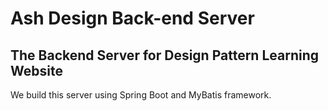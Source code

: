# Ash Design Back-end Server

## The Backend Server for Design Pattern Learning Website

We build this server using Spring Boot and MyBatis framework.